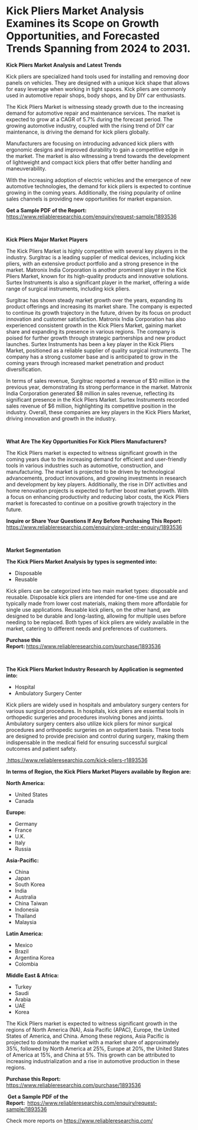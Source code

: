 <p><h1>Kick Pliers Market Analysis Examines its Scope on Growth Opportunities, and Forecasted Trends Spanning from 2024 to 2031.</h1></p><p><strong>Kick Pliers Market Analysis and Latest Trends</strong></p>
<p><p>Kick pliers are specialized hand tools used for installing and removing door panels on vehicles. They are designed with a unique kick shape that allows for easy leverage when working in tight spaces. Kick pliers are commonly used in automotive repair shops, body shops, and by DIY car enthusiasts.</p><p>The Kick Pliers Market is witnessing steady growth due to the increasing demand for automotive repair and maintenance services. The market is expected to grow at a CAGR of 5.7% during the forecast period. The growing automotive industry, coupled with the rising trend of DIY car maintenance, is driving the demand for kick pliers globally.</p><p>Manufacturers are focusing on introducing advanced kick pliers with ergonomic designs and improved durability to gain a competitive edge in the market. The market is also witnessing a trend towards the development of lightweight and compact kick pliers that offer better handling and maneuverability.</p><p>With the increasing adoption of electric vehicles and the emergence of new automotive technologies, the demand for kick pliers is expected to continue growing in the coming years. Additionally, the rising popularity of online sales channels is providing new opportunities for market expansion.</p></p>
<p><strong>Get a Sample PDF of the Report:&nbsp;</strong> <a href="https://www.reliableresearchiq.com/enquiry/request-sample/1893536">https://www.reliableresearchiq.com/enquiry/request-sample/1893536</a></p>
<p>&nbsp;</p>
<p><strong>Kick Pliers Major Market Players</strong></p>
<p><p>The Kick Pliers Market is highly competitive with several key players in the industry. Surgitrac is a leading supplier of medical devices, including kick pliers, with an extensive product portfolio and a strong presence in the market. Matronix India Corporation is another prominent player in the Kick Pliers Market, known for its high-quality products and innovative solutions. Surtex Instruments is also a significant player in the market, offering a wide range of surgical instruments, including kick pliers.</p><p>Surgitrac has shown steady market growth over the years, expanding its product offerings and increasing its market share. The company is expected to continue its growth trajectory in the future, driven by its focus on product innovation and customer satisfaction. Matronix India Corporation has also experienced consistent growth in the Kick Pliers Market, gaining market share and expanding its presence in various regions. The company is poised for further growth through strategic partnerships and new product launches. Surtex Instruments has been a key player in the Kick Pliers Market, positioned as a reliable supplier of quality surgical instruments. The company has a strong customer base and is anticipated to grow in the coming years through increased market penetration and product diversification.</p><p>In terms of sales revenue, Surgitrac reported a revenue of $10 million in the previous year, demonstrating its strong performance in the market. Matronix India Corporation generated $8 million in sales revenue, reflecting its significant presence in the Kick Pliers Market. Surtex Instruments recorded sales revenue of $6 million, highlighting its competitive position in the industry. Overall, these companies are key players in the Kick Pliers Market, driving innovation and growth in the industry.</p></p>
<p>&nbsp;</p>
<p><strong>What Are The Key Opportunities For Kick Pliers Manufacturers?</strong></p>
<p><p>The Kick Pliers market is expected to witness significant growth in the coming years due to the increasing demand for efficient and user-friendly tools in various industries such as automotive, construction, and manufacturing. The market is projected to be driven by technological advancements, product innovations, and growing investments in research and development by key players. Additionally, the rise in DIY activities and home renovation projects is expected to further boost market growth. With a focus on enhancing productivity and reducing labor costs, the Kick Pliers market is forecasted to continue on a positive growth trajectory in the future.</p></p>
<p><strong>Inquire or Share Your Questions If Any Before Purchasing This Report:</strong> <a href="https://www.reliableresearchiq.com/enquiry/pre-order-enquiry/1893536">https://www.reliableresearchiq.com/enquiry/pre-order-enquiry/1893536</a></p>
<p>&nbsp;</p>
<p><strong>Market Segmentation</strong></p>
<p><strong>The Kick Pliers Market Analysis by types is segmented into:</strong></p>
<p><ul><li>Disposable</li><li>Reusable</li></ul></p>
<p><p>Kick pliers can be categorized into two main market types: disposable and reusable. Disposable kick pliers are intended for one-time use and are typically made from lower cost materials, making them more affordable for single use applications. Reusable kick pliers, on the other hand, are designed to be durable and long-lasting, allowing for multiple uses before needing to be replaced. Both types of kick pliers are widely available in the market, catering to different needs and preferences of customers.</p></p>
<p><strong>Purchase this Report:&nbsp;</strong><a href="https://www.reliableresearchiq.com/purchase/1893536">https://www.reliableresearchiq.com/purchase/1893536</a></p>
<p>&nbsp;</p>
<p><strong>The Kick Pliers Market Industry Research by Application is segmented into:</strong></p>
<p><ul><li>Hospital</li><li>Ambulatory Surgery Center</li></ul></p>
<p><p>Kick pliers are widely used in hospitals and ambulatory surgery centers for various surgical procedures. In hospitals, kick pliers are essential tools in orthopedic surgeries and procedures involving bones and joints. Ambulatory surgery centers also utilize kick pliers for minor surgical procedures and orthopedic surgeries on an outpatient basis. These tools are designed to provide precision and control during surgery, making them indispensable in the medical field for ensuring successful surgical outcomes and patient safety.</p></p>
<p><a href="https://www.reliableresearchiq.com/kick-pliers-r1893536">&nbsp;https://www.reliableresearchiq.com/kick-pliers-r1893536</a></p>
<p><strong>In terms of Region, the Kick Pliers Market Players available by Region are:</strong></p>
<p>
    <p> <strong> North America: </strong>
        <ul>
            <li>United States</li>
            <li>Canada</li>
        </ul>
        </p> 
    <p> <strong> Europe: </strong>
        <ul>
            <li>Germany</li>
            <li>France</li>
            <li>U.K.</li>
            <li>Italy</li>
            <li>Russia</li>
        </ul>
        </p> 
    <p> <strong> Asia-Pacific: </strong>
        <ul>
            <li>China</li>
            <li>Japan</li>
            <li>South Korea</li>
            <li>India</li>
            <li>Australia</li>
            <li>China Taiwan</li>
            <li>Indonesia</li>
            <li>Thailand</li>
            <li>Malaysia</li>
        </ul>
        </p> 
    <p> <strong> Latin America: </strong>
        <ul>
            <li>Mexico</li>
            <li>Brazil</li>
            <li>Argentina Korea</li>
            <li>Colombia</li>
        </ul>
        </p> 
    <p> <strong> Middle East & Africa: </strong>
        <ul>
            <li>Turkey</li>
            <li>Saudi</li>
            <li>Arabia</li>
            <li>UAE</li>
            <li>Korea</li>
        </ul>
    </p>
    </p>
<p><p>The Kick Pliers market is expected to witness significant growth in the regions of North America (NA), Asia Pacific (APAC), Europe, the United States of America, and China. Among these regions, Asia Pacific is projected to dominate the market with a market share of approximately 35%, followed by North America at 25%, Europe at 20%, the United States of America at 15%, and China at 5%. This growth can be attributed to increasing industrialization and a rise in automotive production in these regions.</p></p>
<p><strong>Purchase this Report: </strong><a href="https://www.reliableresearchiq.com/purchase/1893536">https://www.reliableresearchiq.com/purchase/1893536</a></p>
<p>&nbsp;<strong>Get a Sample PDF of the Report:&nbsp;&nbsp;</strong><a href="https://www.reliableresearchiq.com/enquiry/request-sample/1893536">https://www.reliableresearchiq.com/enquiry/request-sample/1893536</a></p>
<p><strong></strong></p>
<p>Check more reports on <a href="https://www.reliableresearchiq.com/">https://www.reliableresearchiq.com/</a></p>